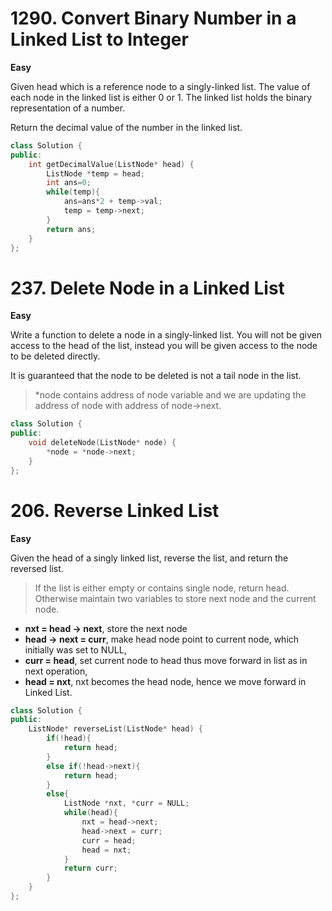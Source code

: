 # 1290. Convert Binary Number in a Linked List to Integer
**Easy**

Given head which is a reference node to a singly-linked list. The value of each node in the linked list is either 0 or 1. The linked list holds the binary representation of a number.

Return the decimal value of the number in the linked list.

```c++
class Solution {
public:
    int getDecimalValue(ListNode* head) {
        ListNode *temp = head;
        int ans=0;
        while(temp){
            ans=ans*2 + temp->val;
            temp = temp->next;
        }
        return ans;
    }
};
```

# 237. Delete Node in a Linked List
**Easy**

Write a function to delete a node in a singly-linked list. You will not be given access to the head of the list, instead you will be given access to the node to be deleted directly.

It is guaranteed that the node to be deleted is not a tail node in the list.

> *node contains address of node variable and we are updating the address of node with address of node->next.

```c++
class Solution {
public:
    void deleteNode(ListNode* node) {
        *node = *node->next;
    }
};
```

# 206. Reverse Linked List
**Easy**

Given the head of a singly linked list, reverse the list, and return the reversed list.

> If the list is either empty or contains single node, return head. Otherwise maintain two variables to store next node and the current node. 
* **nxt = head -> next**, store the next node
* **head -> next = curr**, make head node point to current node, which initially was set to NULL,
* **curr = head**, set current node to head thus move forward in list as in next operation,
* **head = nxt**, nxt becomes the head node, hence we move forward in Linked List.

```c++
class Solution {
public:
    ListNode* reverseList(ListNode* head) {
        if(!head){
            return head;
        }
        else if(!head->next){
            return head;
        }
        else{
            ListNode *nxt, *curr = NULL;
            while(head){
                nxt = head->next;
                head->next = curr;
                curr = head;
                head = nxt;
            }
            return curr;
        }
    }
};
```